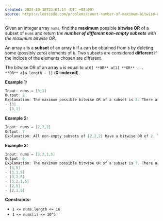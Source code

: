 ```yaml
---
created: 2024-10-18T23:04:14 (UTC +03:00)
source: https://leetcode.com/problems/count-number-of-maximum-bitwise-or-subsets/description/?envType=daily-question&envId=2024-10-18
---
```

Given an integer array `nums`, find the **maximum** possible **bitwise OR** of a subset of `nums` and return _the **number of different non-empty subsets** with the maximum bitwise OR_.

An array `a` is a **subset** of an array `b` if `a` can be obtained from `b` by deleting some (possibly zero) elements of `b`. Two subsets are considered **different** if the indices of the elements chosen are different.

The bitwise OR of an array `a` is equal to `a[0] **OR** a[1] **OR** ... **OR** a[a.length - 1]` (**0-indexed**).


**Example 1:**

``` Java
Input: nums = [3,1]
Output: 2
Explanation: The maximum possible bitwise OR of a subset is 3. There are 2 subsets with a bitwise OR of 3:
- [3]
- [3,1]
```


**Example 2:**

``` Java
Input: nums = [2,2,2]
Output: 7
Explanation: All non-empty subsets of [2,2,2] have a bitwise OR of 2. There are 2<sup>3</sup> - 1 = 7 total subsets.
```


**Example 3:**

``` Java
Input: nums = [3,2,1,5]
Output: 6
Explanation: The maximum possible bitwise OR of a subset is 7. There are 6 subsets with a bitwise OR of 7:
- [3,5]
- [3,1,5]
- [3,2,5]
- [3,2,1,5]
- [2,5]
- [2,1,5]
```


**Constraints:**

-   `1 <= nums.length <= 16`
-   `1 <= nums[i] <= 10^5`
